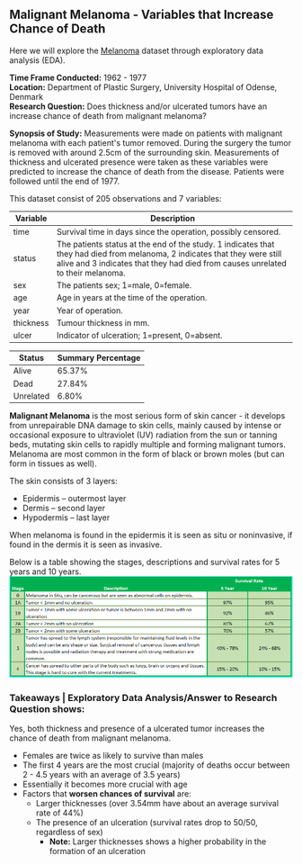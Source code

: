 ## Malignant Melanoma - Variables that Increase Chance of Death

Here we will explore the [Melanoma](https://stat.ethz.ch/R-manual/R-devel/library/boot/html/melanoma.html) dataset through exploratory data analysis (EDA).

**Time Frame Conducted:** 1962 - 1977 <br>
**Location:** Department of Plastic Surgery, University Hospital of Odense, Denmark <br>
**Research Question:** Does thickness and/or ulcerated tumors have an increase chance of death from malignant melanoma?

**Synopsis of Study:** Measurements were made on patients with malignant melanoma with each patient's tumor removed. During the surgery the tumor is removed with around 2.5cm of the surrounding skin. Measurements of thickness and ulcerated presence were taken as these variables were predicted to increase the chance of death from the disease. Patients were followed until the end of 1977.

This dataset consist of 205 observations and 7 variables:

**Variable**|**Description**
-|-
time|Survival time in days since the operation, possibly censored.
status|The patients status at the end of the study. 1 indicates that they had died from melanoma, 2 indicates that they were still alive and 3 indicates that they had died from causes unrelated to their melanoma.
sex|The patients sex; 1=male, 0=female.
age|Age in years at the time of the operation.
year|Year of operation.
thickness|Tumour thickness in mm.
ulcer|Indicator of ulceration; 1=present, 0=absent.

**Status**|**Summary Percentage**
-|-
Alive|65.37%
Dead|27.84%
Unrelated|6.80%

**Malignant Melanoma** is the most serious form of skin cancer - it develops from unrepairable DNA damage to skin cells, mainly caused by intense or occasional exposure to ultraviolet (UV) radiation from the sun or tanning beds, mutating skin cells to rapidly multiple and forming malignant tumors. Melanoma are most common in the form of black or brown moles (but can form in tissues as well).

The skin consists of 3 layers:
- Epidermis – outermost layer
- Dermis – second layer
- Hypodermis – last layer

When melanoma is found in the epidermis it is seen as situ or noninvasive, if found in the dermis it is seen as invasive.

Below is a table showing the stages, descriptions and survival rates for 5 years and 10 years.
<img src="images/melanoma survival chart.png"/>

### Takeaways | Exploratory Data Analysis/Answer to Research Question shows:
Yes, both thickness and presence of a ulcerated tumor increases the chance of death from malignant melanoma.

- Females are twice as likely to survive than males
- The first 4 years are the most crucial (majority of deaths occur between 2 - 4.5 years with an average of 3.5 years)
- Essentially it becomes more crucial with age
- Factors that **worsen chances of survival** are:
  - Larger thicknesses (over 3.54mm have about an average survival rate of 44%)
  - The presence of an ulceration (survival rates drop to 50/50, regardless of sex)
    - **Note:** Larger thicknesses shows a higher probability in the formation of an ulceration
